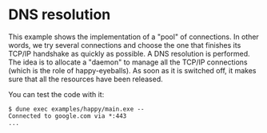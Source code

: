 # DNS resolution

This example shows the implementation of a "pool" of connections. In other
words, we try several connections and choose the one that finishes its TCP/IP
handshake as quickly as possible. A DNS resolution is performed. The idea is to
allocate a "daemon" to manage all the TCP/IP connections (which is the role of
happy-eyeballs). As soon as it is switched off, it makes sure that all the
resources have been released.

You can test the code with it:
```shell-session
$ dune exec examples/happy/main.exe --
Connected to google.com via *:443
...
```
